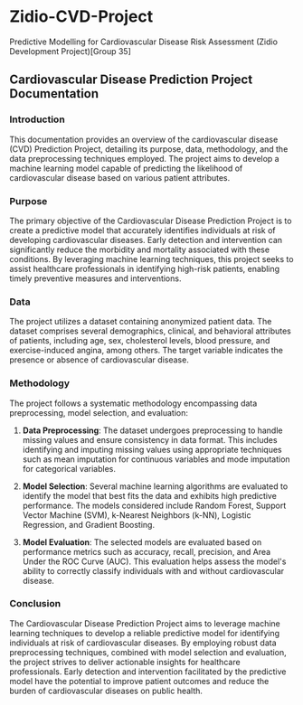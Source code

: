 # Zidio-CVD-Project
Predictive Modelling for Cardiovascular Disease Risk Assessment (Zidio Development Project)[Group 35]

## Cardiovascular Disease Prediction Project Documentation

### Introduction

This documentation provides an overview of the cardiovascular disease (CVD) Prediction Project, detailing its purpose, data, methodology, and the data preprocessing techniques employed. The project aims to develop a machine learning model capable of predicting the likelihood of cardiovascular disease based on various patient attributes.

### Purpose

The primary objective of the Cardiovascular Disease Prediction Project is to create a predictive model that accurately identifies individuals at risk of developing cardiovascular diseases. Early detection and intervention can significantly reduce the morbidity and mortality associated with these conditions. By leveraging machine learning techniques, this project seeks to assist healthcare professionals in identifying high-risk patients, enabling timely preventive measures and interventions.

### Data

The project utilizes a dataset containing anonymized patient data. The dataset comprises several demographics, clinical, and behavioral attributes of patients, including age, sex, cholesterol levels, blood pressure, and exercise-induced angina, among others. The target variable indicates the presence or absence of cardiovascular disease.

### Methodology

The project follows a systematic methodology encompassing data preprocessing, model selection, and evaluation:

1. **Data Preprocessing**: The dataset undergoes preprocessing to handle missing values and ensure consistency in data format. This includes identifying and imputing missing values using appropriate techniques such as mean imputation for continuous variables and mode imputation for categorical variables.

2. **Model Selection**: Several machine learning algorithms are evaluated to identify the model that best fits the data and exhibits high predictive performance. The models considered include Random Forest, Support Vector Machine (SVM), k-Nearest Neighbors (k-NN), Logistic Regression, and Gradient Boosting.

3. **Model Evaluation**: The selected models are evaluated based on performance metrics such as accuracy, recall, precision, and Area Under the ROC Curve (AUC). This evaluation helps assess the model's ability to correctly classify individuals with and without cardiovascular disease.

### Conclusion

The Cardiovascular Disease Prediction Project aims to leverage machine learning techniques to develop a reliable predictive model for identifying individuals at risk of cardiovascular diseases. By employing robust data preprocessing techniques, combined with model selection and evaluation, the project strives to deliver actionable insights for healthcare professionals. Early detection and intervention facilitated by the predictive model have the potential to improve patient outcomes and reduce the burden of cardiovascular diseases on public health.
